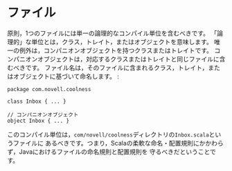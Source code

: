 ファイル
========

原則，1つのファイルには単一の論理的なコンパイル単位を含むべきです。
「論理的」な単位とは，クラス，トレイト，またはオブジェクトを意味します。
唯一の例外は，コンパニオンオブジェクトを持つクラスまたはトレイトです。
コンパニオンオブジェクトは，対応するクラスまたはトレイトと同じファイルに含むべきです。
ファイル名は，そのファイルに含まれるクラス，トレイト，またはオブジェクトに基づいて命名します。
:

    package com.novell.coolness

    class Inbox { ... }

    // コンパニオンオブジェクト
    object Inbox { ... }

このコンパイル単位は，`com/novell/coolness`ディレクトリの`Inbox.scala`というファイルに
あるべきです。つまり，Scalaの柔軟な命名・配置規則にかかわらず，Javaにおけるファイルの命名規則と配置規則を
守るべきだということです。
